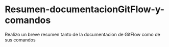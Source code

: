 # Resumen-documentacionGitFlow-y-comandos
Realizo un breve resumen tanto de la documentacion de GitFlow como de sus comandos
